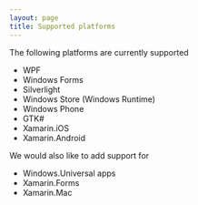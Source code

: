 ```yaml
---
layout: page
title: Supported platforms
---
```


The following platforms are currently supported

- WPF
- Windows Forms
- Silverlight
- Windows Store (Windows Runtime)
- Windows Phone
- GTK#
- Xamarin.iOS
- Xamarin.Android

We would also like to add support for

- Windows.Universal apps
- Xamarin.Forms
- Xamarin.Mac
